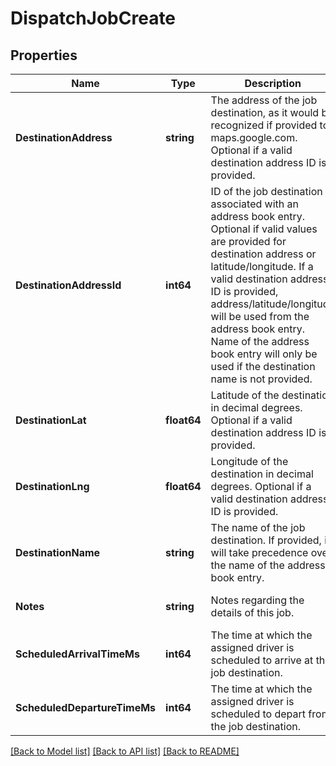 # DispatchJobCreate

## Properties
Name | Type | Description | Notes
------------ | ------------- | ------------- | -------------
**DestinationAddress** | **string** | The address of the job destination, as it would be recognized if provided to maps.google.com. Optional if a valid destination address ID is provided. | [optional] [default to null]
**DestinationAddressId** | **int64** | ID of the job destination associated with an address book entry. Optional if valid values are provided for destination address or latitude/longitude. If a valid destination address ID is provided, address/latitude/longitude will be used from the address book entry. Name of the address book entry will only be used if the destination name is not provided. | [optional] [default to null]
**DestinationLat** | **float64** | Latitude of the destination in decimal degrees. Optional if a valid destination address ID is provided. | [optional] [default to null]
**DestinationLng** | **float64** | Longitude of the destination in decimal degrees. Optional if a valid destination address ID is provided. | [optional] [default to null]
**DestinationName** | **string** | The name of the job destination. If provided, it will take precedence over the name of the address book entry. | [optional] [default to null]
**Notes** | **string** | Notes regarding the details of this job. | [optional] [default to null]
**ScheduledArrivalTimeMs** | **int64** | The time at which the assigned driver is scheduled to arrive at the job destination. | [default to null]
**ScheduledDepartureTimeMs** | **int64** | The time at which the assigned driver is scheduled to depart from the job destination. | [optional] [default to null]

[[Back to Model list]](../README.md#documentation-for-models) [[Back to API list]](../README.md#documentation-for-api-endpoints) [[Back to README]](../README.md)


